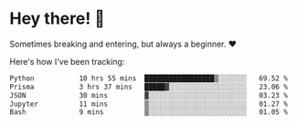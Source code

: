 # Hey there! 👋
Sometimes breaking and entering, but always a beginner. ❤️

Here's how I've been tracking:
<!--START_SECTION:waka-->

```txt
Python           10 hrs 55 mins  █████████████████▒░░░░░░░   69.52 %
Prisma           3 hrs 37 mins   █████▓░░░░░░░░░░░░░░░░░░░   23.06 %
JSON             30 mins         ▓░░░░░░░░░░░░░░░░░░░░░░░░   03.23 %
Jupyter          11 mins         ▒░░░░░░░░░░░░░░░░░░░░░░░░   01.27 %
Bash             9 mins          ▒░░░░░░░░░░░░░░░░░░░░░░░░   01.05 %
```

<!--END_SECTION:waka-->
